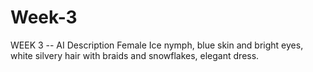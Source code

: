 # Week-3
WEEK 3 -- AI Description Female Ice nymph, blue skin and bright eyes, white silvery hair with braids and snowflakes, elegant dress.
